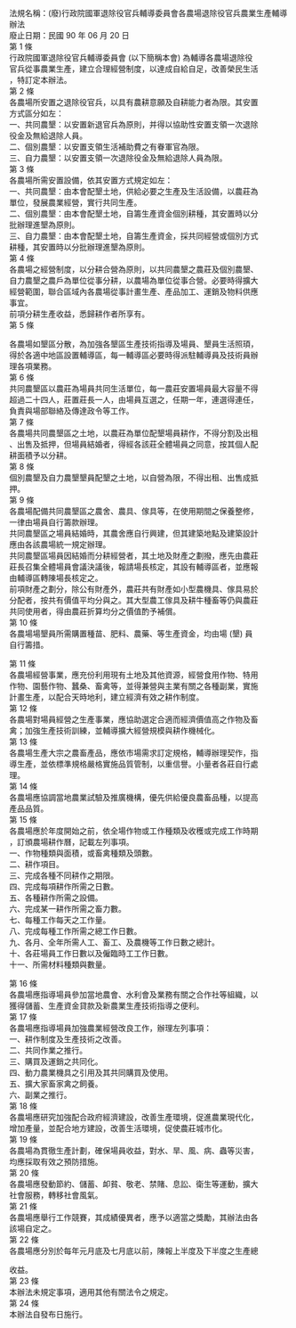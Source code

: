 法規名稱：(廢)行政院國軍退除役官兵輔導委員會各農場退除役官兵農業生產輔導辦法  
廢止日期：民國 90 年 06 月 20 日  
第 1 條  
行政院國軍退除役官兵輔導委員會 (以下簡稱本會) 為輔導各農場退除役  
官兵從事農業生產，建立合理經營制度，以達成自給自足，改善榮民生活  
，特訂定本辦法。  
第 2 條  
各農場所安置之退除役官兵，以具有農耕意願及自耕能力者為限。其安置  
方式區分如左：  
一、共同農墾：以安置新退官兵為原則，并得以協助性安置支領一次退除  
役金及無給退除人員。  
二、個別農墾：以安置支領生活補助費之有眷軍官為限。  
三、自力農墾：以安置支領一次退除役金及無給退除人員為限。  
第 3 條  
各農場所需安置設備，依其安置方式規定如左：  
一、共同農墾：由本會配墾土地，供給必要之生產及生活設備，以農莊為  
單位，發展農業經營，實行共同生產。  
二、個別農墾：由本會配墾土地，自籌生產資金個別耕種，其安置時以分  
批辦理進墾為原則。  
三、自力農墾：由本會配墾土地，自籌生產資金，採共同經營或個別方式  
耕種，其安置時以分批辦理進墾為原則。  
第 4 條  
各農場之經營制度，以分耕合營為原則，以共同農墾之農莊及個別農墾、  
自力農墾之農戶為單位從事分耕，以農場為單位從事合營。必要時得擴大  
經營範圍，聯合區域內各農場從事計畫生產、產品加工、運銷及物料供應  
事宜。  
前項分耕生產收益，悉歸耕作者所享有。  
第 5 條  


各農場如墾區分散，為加強各墾區生產技術指導及場員、墾員生活照頊，  
得於各適中地區設置輔導區，每一輔導區必要時得派駐輔導員及技術員辦  
理各項業務。  
第 6 條  
共同農墾區以農莊為場員共同生活單位，每一農莊安置場員最大容量不得  
超過二十四人，莊置莊長一人，由場員互選之，任期一年，連選得連任，  
負責與場部聯絡及傳達政令等工作。  
第 7 條  
各農場共同農墾區之土地，以農莊為單位配墾場員耕作，不得分割及出租  
、出售及抵押，但場員結婚者，得經各該莊全體場員之同意，按其個人配  
耕面積予以分耕。  
第 8 條  
個別農墾及自力農墾墾員配墾之土地，以自營為限，不得出租、出售成抵  
押。  
第 9 條  
各農場配備共同農墾區之農舍、農具、傢具等，在使用期間之保養整修，  
一律由場員自行籌款辦理。  
共同農墾區之場員結婚時，其農舍應自行興建，但其建築地點及建築設計  
應由各該農場統一規定辦理。  
共同農墾區場員因結婚而分耕經營者，其土地及財產之劃撥，應先由農莊  
莊長召集全體場員會議決議後，報請場長核定，其設有輔導區者，並應報  
由輔導區轉陳場長核定之。  
前項財產之劃分，除公有財產外，農莊共有財產如小型農機具、傢具易於  
分配者，按共有價值平均分與之。其大型農工傢具及耕牛種畜等仍與農莊  
共同使用者，得由農莊折算均分之價值酌予補償。  
第 10 條  
各農場場墾員所需購置種苗、肥料、農藥、等生產資金，均由場 (墾) 員  
自行籌措。  


第 11 條  
各農場經營事業，應充份利用現有土地及其他資源，經營食用作物、特用  
作物、園藝作物、蠶桑、畜禽等，並得兼營與主業有關之各種副業，實施  
計畫生產，以配合天時地利，建立經濟有效之耕作制度。  
第 12 條  
各農場對場員經營之生產事業，應協助選定合適而經濟價值高之作物及畜  
禽；加強生產技術訓練，並輔導擴大經營規模與耕作機械化。  
第 13 條  
各農場生產大宗之農畜產品，應依市場需求訂定規格，輔導辦理契作，指  
導生產，並依標準規格嚴格實施品質管制，以重信譽。小量者各莊自行處  
理。  
第 14 條  
各農場應協調當地農業試驗及推廣機構，優先供給優良農畜品種，以提高  
產品品質。  
第 15 條  
各農場應於年度開始之前，依全場作物或工作種類及收穫或完成工作時期  
，訂頒農場耕作曆，記載左列事項。  
一、作物種類與面積，或畜禽種類及頭數。  
二、耕作項目。  
三、完成各種不同耕作之期限。  
四、完成每項耕作所需之日數。  
五、各種耕作所需之設備。  
六、完成某一耕作所需之畜力數。  
七、每種工作每天之工作量。  
八、完成每種工作所需之總工作日數。  
九、各月、全年所需人工、畜工、及農機等工作日數之總計。  
十、各莊場員工作日數以及僱臨時工工作日數。  
十一、所需材料種類與數量。  


第 16 條  
各農場應指導場員參加當地農會、水利會及業務有關之合作社等組織，以  
獲得儲蓄、生產資金貸款及新農業生產技術指導之便利。  
第 17 條  
各農場應指導場員加強農業經營改良工作，辦理左列事項：  
一、耕作制度及生產技術之改善。  
二、共同作業之推行。  
三、購買及運銷之共同化。  
四、動力農業機具之引用及其共同購買及使用。  
五、擴大家畜家禽之飼養。  
六、副業之推行。  
第 18 條  
各農場應研究加強配合政府經濟建設，改善生產環境，促進農業現代化，  
增加產量，並配合地方建設，改善生活環境，促使農莊城市化。  
第 19 條  
各農場為貫徹生產計劃，確保場員收益，對水、旱、風、病、蟲等災害，  
均應採取有效之預防措施。  
第 20 條  
各農場應發動節約、儲蓄、卹貧、敬老、禁賭、息訟、衛生等運動，擴大  
社會服務，轉移社會風氣。  
第 21 條  
各農場應舉行工作競賽，其成績優異者，應予以適當之獎勵，其辦法由各  
該場自定之。  
第 22 條  
各農場應分別於每年元月底及七月底以前，陳報上半度及下半度之生產總  


收益。  
第 23 條  
本辦法未規定事項，適用其他有關法令之規定。  
第 24 條  
本辦法自發布日施行。  


